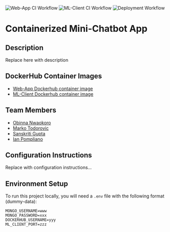 ![Web-App CI Workflow](https://github.com/software-students-fall2024/5-final-all-stars-v5/actions/workflows/web-app.yml/badge.svg)
![ML-Client CI Workflow](https://github.com/software-students-fall2024/5-final-all-stars-v5/actions/workflows/ml-client.yml/badge.svg)
![Deployment Workflow](https://github.com/software-students-fall2024/5-final-all-stars-v5/actions/workflows/deploy.yml/badge.svg)

# Containerized Mini-Chatbot App

## Description

Replace here with description

## DockerHub Container Images

- [Web-App Dockerhub container image](https://hub.docker.com/repository/docker/ipompliano/web-app/general)
- [ML-Client Dockerhub container image](https://hub.docker.com/repository/docker/ipompliano/ml-client/general)

## Team Members

- [Obinna Nwaokoro](https://www.github.com/ocnwaokoro)
- [Marko Todorovic](https://github.com/mtodorovic27)
- [Sanskriti Gupta](https://github.com/sanskritig08)
- [Ian Pompliano](https://www.github.com/ianpompliano)

## Configuration Instructions

Replace with configuration instructions...

## Environment Setup

To run this project locally, you will need a `.env` file with the following format (dummy-data):

```
MONGO_USERNAME=www
MONGO_PASSWORD=xxx
DOCKERHUB_USERNAME=yyy
ML_CLIENT_PORT=zzz
```
